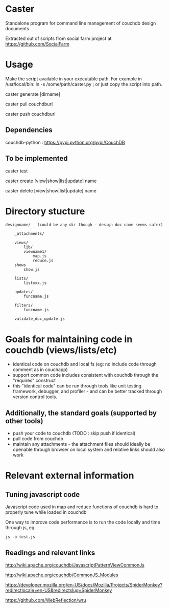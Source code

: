 # Caster


Standalone program for command line management of 
couchdb design documents 

Extracted out of scripts from social farm project at 
https://github.com/SocialFarm



# Usage 

Make the script available in your executable path.  For example
in /usr/local/bin:  ln -s /some/path/caster.py ; or just copy 
the script into path.  

caster generate [dirname] 

caster pull couchdburl 

caster push couchdburl 

## Dependencies 
couchdb-python : https://pypi.python.org/pypi/CouchDB


## To be implemented 
caster test 

caster create [view|show|list|update] name

caster delete [view|show|list|update] name






# Directory stucture 

    designname/   (could be any dir though - design doc name seems safer)  

        _attachments/ 

        views/
            lib/
            viewname1/
                map.js
                reduce.js
        shows
            show.js

        lists/ 
            listxxx.js

        updates/
            funcname.js

        filters/
            funcname.js 

        validate_doc_update.js






# Goals for maintaining code in couchdb (views/lists/etc)
  - identical code on couchdb and local fs (eg: no include code through
    comment as in couchapp)
  - support common code includes consistent with couchdb through the
    "requires" construct 
  - this "identical code" can be run through tools like unit testing 
    framework,  debugger, and profiler - and can be better tracked through
    version control tools.

## Additionally, the standard goals (supported by other tools)
  - push your code to couchdb (TODO : skip push if identical) 
  - pull code from couchdb 
  - maintain any attachments - the attachment files should ideally
    be openable through browser on local system and relative 
    links should also work










# Relevant external information 

## Tuning javascript code 
Javascript code used in map and reduce functions of couchdb 
is hard to properly tune while loaded in couchdb 

One way to improve code performance is to run the code 
locally and time through js, eg: 

    js -b test.js



## Readings and relevant links

http://wiki.apache.org/couchdb/JavascriptPatternViewCommonJs

http://wiki.apache.org/couchdb/CommonJS_Modules

https://developer.mozilla.org/en-US/docs/Mozilla/Projects/SpiderMonkey?redirectlocale=en-US&redirectslug=SpiderMonkey

https://github.com/WebReflection/wru

